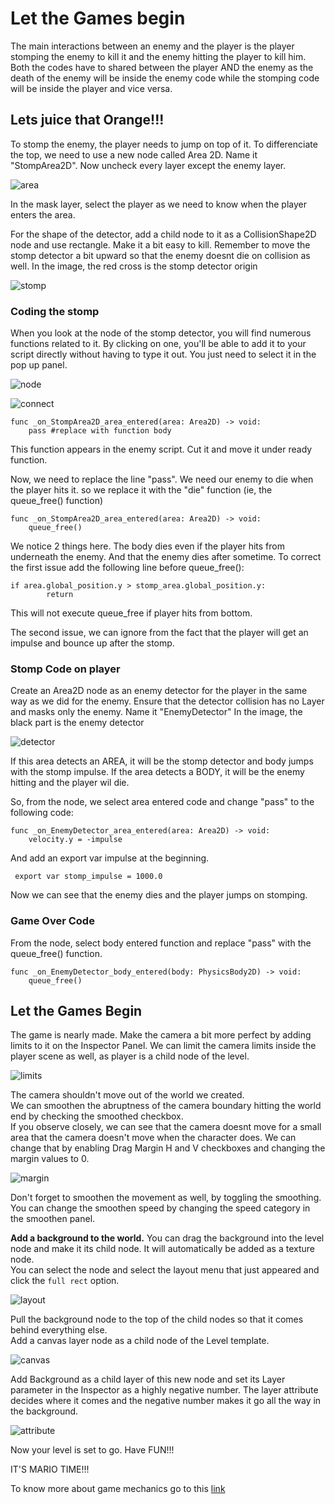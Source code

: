 # Let the Games begin

The main interactions between an enemy and the player is the player stomping the enemy to kill it and the enemy hitting the player to kill him. Both the codes have to shared between the player AND the enemy as the death of the enemy will be inside the enemy code while the stomping code will be inside the player and vice versa.

## Lets juice that Orange!!!

To stomp the enemy, the player needs to jump on top of it. To differenciate the top, we need to use a new node called Area 2D. Name it "StompArea2D". Now uncheck every layer except the enemy layer.

![area](Images/area.png)

In the mask layer, select the player as we need to know when the player enters the area.

For the shape of the detector, add a child node to it as a CollisionShape2D node and use rectangle. Make it a bit easy to kill. Remember to move the stomp detector a bit upward so that the enemy doesnt die on collision as well. In the image, the red cross is the stomp detector origin

![stomp](Images/stomp.png)


### Coding the stomp

When you look at the node of the stomp detector, you will find numerous functions related to it. By clicking on one, you'll be able to add it to your script directly without having to type it out. You just need to select it in the pop up panel.

![node](Images/node.png)

![connect](Images/connect.png)

```
func _on_StompArea2D_area_entered(area: Area2D) -> void:
	pass #replace with function body
```

This function appears in the enemy script. Cut it and move it under ready function.

Now, we need to replace the line "pass". We need our enemy to die when the player hits it. so we replace it with the "die" function (ie, the queue_free() function)

```
func _on_StompArea2D_area_entered(area: Area2D) -> void:
	queue_free()
```

We notice 2 things here. The body dies even if the player hits from underneath the enemy. And that the enemy dies after sometime. 
To correct the first issue add the following line before queue_free():

```
if area.global_position.y > stomp_area.global_position.y:
		return
```

This will not execute queue_free if player hits from bottom.

The second issue, we can ignore from the fact that the player will get an impulse and bounce up after the stomp.

### Stomp Code on player

Create an Area2D node as an enemy detector for the player in the same way as we did for the enemy. Ensure that the detector collision has no Layer and masks only the enemy. Name it "EnemyDetector" 
In the image, the black part is the enemy detector

![detector](Images/detector.png)

If this area detects an AREA, it will be the stomp detector and body jumps with the stomp impulse. If the area detects a BODY, it will be the enemy hitting and the player wil die.

So, from the node, we select area entered code and change "pass" to the following code:

```
func _on_EnemyDetector_area_entered(area: Area2D) -> void:
    velocity.y = -impulse
```

And add an export var impulse at the beginning.

``` export var stomp_impulse = 1000.0```

Now we can see that the enemy dies and the player jumps on stomping.



### Game Over Code

From the node, select body entered function and replace "pass" with the queue_free() function.

```
func _on_EnemyDetector_body_entered(body: PhysicsBody2D) -> void:
	queue_free()
```





## Let the Games Begin

The game is nearly made. Make the camera a bit more perfect by adding limits to it on the Inspector Panel. We can limit the camera limits inside the player scene as well, as player is a child node of the level.

![limits](Images/limits.png)

The camera shouldn't move out of the world we created. 
<br> We can smoothen the abruptness of the camera boundary hitting the world end by checking the smoothed checkbox.<br>
If you observe closely, we can see that the camera doesnt move for a small area that the camera doesn't move when the character does. We can change that by enabling Drag Margin H and V checkboxes and changing the margin values to 0.

![margin](Images/margin.png)

Don't forget to smoothen the movement as well, by toggling the smoothing. You can change the smoothen speed by changing the speed category in the smoothen panel.


<b>Add a background to the world.</b>	You can drag the background into the level node and make it its child node. It will automatically be added as a texture node.
<br> You can select the node and select the layout menu that just appeared and click the ```full rect``` option.

![layout](Images/layout.png)

Pull the background node to the top of the child nodes so that it comes behind everything else. <br>
Add a canvas layer node as a child node of the Level template.

![canvas](Images/canvas.png)

Add Background as a child layer of this new node and set its Layer parameter in the Inspector as a highly negative number. The layer attribute decides where it comes and the negative number makes it go all the way in the background.

![attribute](Images/attribute.png)

Now your level is set to go. Have FUN!!!

IT'S MARIO TIME!!!


To know more about game mechanics go to this [link](Creating_Coins.md)
